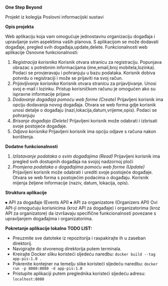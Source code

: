**One Step Beyond**

Projekt iz kolegija Poslovni informacijski sustavi

**Opis projekta**

Web aplikaciju koja vam omogućuje jednostavnu organizaciju događaja i upravljanje svim aspektima vaših planova. S aplikacijom se može dodavati događaje, pregled svih događaja,update,delete.
Funkcionalnosti web aplikacije
Osnovne funkcionalnosti:
1. *Registracija korisnika*
Korisnik otvara stranicu za registraciju.
Popunjava obrazac s potrebnim informacijama (ime,email,broj mobitela,lozinka).
Podaci se provjeravaju i pohranjuju u bazu podataka.
Korisnik dobiva potvrdu o registraciji i može se prijaviti na svoj račun.
2. *Prijavljivanje korisnika*
Korisnik otvara stranicu za prijavljivanje.
Unosi svoj e-mail i lozinku.
Pristup korisničkom računu je omogućen ako su ispravne informacije prijave
3. *Dodavanje događaja pomoću web forme (Create)*
Prijavljeni korisnik ima opciju dodavanja novog događaja.
Otvara se web forma gdje korisnik unosi detalje o događaju (nazi,lokacija,datum,vrijeme,opis).
Podaci se pohranjuju 
4. *Brisanje događaja (Delete)*
Prijavljeni korisnik može odabrati i izbrisati svoje postojeće događaje.
5. *Odjava korisnika*
Prijavljeni korisnik ima opciju odjave s računa nakon korištenja.

**Dodatne funkcionalnosti**
1. *Izlistavanje podataka o svim događajima (Read)*
Prijavljeni korisnik ima pregled svih dostupnih događaja na svojoj nadzornoj ploči
2. *Promjena podataka o događajima pomoću web forme (Update)*
Prijavljeni korisnik može odabrati i urediti svoje postojeće događaje.
Otvara se web forma s postojećim podacima o događaju.
Korisnik mijenja željene informacije (naziv, datum, lokacija, opis).

**Struktura aplikacije**

⦁	API za događaje (Events API)
⦁	API za organizatore (Organizers API)
Ovi API-ji omogućuju korisnicima (kroz API za događaje) i organizatorima (kroz API za organizatore) da izvršavaju specifične funkcionalnosti povezane s upravljanjem događajima i organizatorima. 

**Pokretanje aplikacije lokalno**
**TODO LIST:**

- Preuzmite sve datoteke iz repozitorija i raspakirajte ih u zaseban direktorij.
- Navigirajte do stvorenog direktorija putem terminala.
- Kreirajte Docker sliku koristeći sljedeću naredbu:
`docker build --tag app-pis:1.0 .`
- Pokrenite kontejner na temelju slike koristeći sljedeću naredbu:
`docker run -p 8080:8080 -d app-pis:1.0`
- Pristupite aplikaciji putem preglednika koristeći sljedeću adresu:
`localhost:8080`


